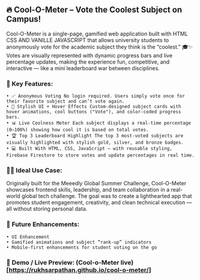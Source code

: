 ## 🔥 Cool-O-Meter – Vote the Coolest Subject on Campus!
Cool-O-Meter is a single-page, gamified web application built with HTML CSS AND VANILLE JAVASCRIPT that allows university students to anonymously vote for the academic subject they think is the “coolest.” 🎓✨
Votes are visually represented with dynamic progress bars and live percentage updates, making the experience fun, competitive, and interactive — like a mini leaderboard war between disciplines.

### 🎯 Key Features:
	• ✅ Anonymous Voting No login required. Users simply vote once for their favorite subject and can’t vote again.
	• 🎨 Stylish UI + Hover Effects Custom-designed subject cards with hover animations, cool buttons ("Vote"), and color-coded progress bars.
	• 📊 Live Coolness Meter Each subject displays a real-time percentage (0–100%) showing how cool it is based on total votes.
	• 🏆 Top 3 Leaderboard Highlight The top 3 most-voted subjects are visually highlighted with stylish gold, silver, and bronze badges.
	• 💻 Built With HTML, CSS, JavaScript — with reusable styling, Firebase Firestore to store votes and update percentages in real time.

### 👨‍💻 Ideal Use Case:
Originally built for the Meeedly Global Summer Challenge, Cool-O-Meter showcases frontend skills, leadership, and team collaboration in a real-world global tech challenge. The goal was to create a lighthearted app that promotes student engagement, creativity, and clean technical execution — all without storing personal data.

### 🚀 Future Enhancements:
	• UI Enhancement
	• Gamified animations and subject “rank-up” indicators
	• Mobile-first enhancements for student voting on the go

### 📌 Demo / Live Preview: (Cool-o-Meter live)[https://rukhsarpathan.github.io/cool-o-meter/]


